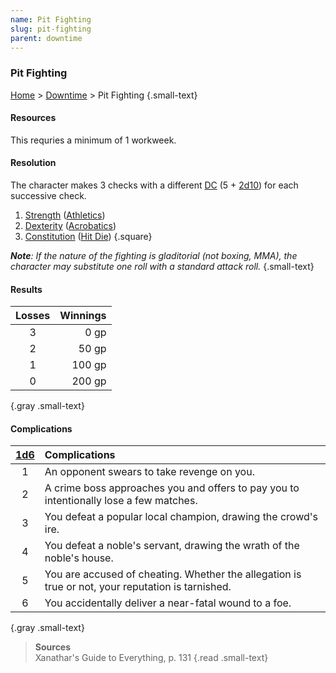 ```yaml
---
name: Pit Fighting
slug: pit-fighting
parent: downtime
---
```

### Pit Fighting
[Home](dm-operations-center) > [Downtime](downtime-menu) > Pit Fighting {.small-text}

#### Resources
This requries a minimum of 1 workweek.

#### Resolution
The character makes 3 checks with a different [DC](difficulty-class) (5 + [2d10](/roll/2d10)) for each successive check.

1. [Strength](strength) ([Athletics](athletics))
2. [Dexterity](dexterity) ([Acrobatics](acrobatics))
3. [Constitution](constitution) ([Hit Die](hit-die))
{.square}

***Note**: If the nature of the fighting is gladitorial (not boxing, MMA), the character may substitute one roll with a standard attack roll.* {.small-text}

#### Results
| Losses   | Winnings   |
| :------: | ---------: |
|    3     |       0 gp |
|    2     |      50 gp |
|    1     |     100 gp |
|    0     |     200 gp |
{.gray .small-text}

#### Complications
|[1d6](/roll/1d6)| Complications                                                                          |
| :-: | :------------------------------------------------------------------------------------------------ |
|  1  | An opponent swears to take revenge on you.                                                        |
|  2  | A crime boss approaches you and offers to pay you to intentionally lose a few matches.            |
|  3  | You defeat a popular local champion, drawing the crowd's ire.                                     |
|  4  | You defeat a noble's servant, drawing the wrath of the noble's house.                             |
|  5  | You are accused of cheating. Whether the allegation is true or not, your reputation is tarnished. |
|  6  | You accidentally deliver a near-fatal wound to a foe. |
{.gray .small-text}

> **Sources** <br/>
> Xanathar's Guide to Everything, p. 131
{.read .small-text} 